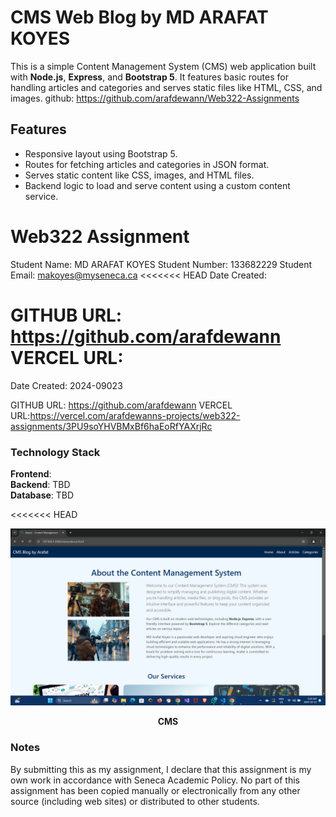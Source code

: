 
# CMS Web Blog by MD ARAFAT KOYES


This is a simple Content Management System (CMS) web application built with **Node.js**, **Express**, and **Bootstrap 5**. It features basic routes for handling articles and categories and serves static files like HTML, CSS, and images.
github: https://github.com/arafdewann/Web322-Assignments
## Features

- Responsive layout using Bootstrap 5.
- Routes for fetching articles and categories in JSON format.
- Serves static content like CSS, images, and HTML files.
- Backend logic to load and serve content using a custom content service.




# Web322 Assignment

Student Name:  MD ARAFAT KOYES
Student Number:  133682229
Student Email:  makoyes@myseneca.ca
<<<<<<< HEAD
Date Created:  

GITHUB URL:  https://github.com/arafdewann
VERCEL URL: 
=======
Date Created:  2024-09023

GITHUB URL:  https://github.com/arafdewann
VERCEL URL:https://vercel.com/arafdewanns-projects/web322-assignments/3PU9soYHVBMxBf6haEoRfYAXrjRc   


### Technology Stack

**Frontend**:    
**Backend**: TBD  
**Database**: TBD  

<<<<<<< HEAD
<p align="center">
  <img src="https://github.com/arafdewann/Web322-Assignments/blob/main/cms.png" alt="CMS" width="650"/>
</p>

<p align="center"><strong>CMS</strong></p>


### Notes

By submitting this as my assignment, I declare that this assignment is my own work in accordance with Seneca Academic Policy. No part of this assignment has been copied manually or electronically from any other source (including web sites) or distributed to other students.
